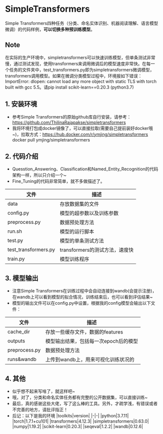 # SimpleTransformers
Simple Transformers四种任务（分类、命名实体识别、机器阅读理解、语言模型微调）的代码样例，**可以切换多种预训练模型**。

## Note
在实际的生产环境中，simpletransformers可以快速训练模型，但单条测试非常慢，通过测试发现，使用transformers来调用微调后的模型速度非常快。在每一个任务的文件夹中，test_transformers.py即为simpletransformers微调模型，transformers调用模型。如果在微调分类模型过程中，环境报如下错误：ImportError: dlopen: cannot load any more object with static TLS with torch built with gcc 5.5。请pip install scikit-learn==0.20.3 (python3.7)

## 1. 安装环境
* 参考Simple Transformers的原始github库自行安装，请参考：<https://github.com/ThilinaRajapakse/simpletransformers>
* 我将环境打包成docker镜像了，可以直接拉取(需要自己提前装好docker哦~)，拉取方式：<https://hub.docker.com/r/ymjing/simpletransformers> docker pull ymjing/simpletransformers

## 2. 代码介绍
* Quesstion_Answering、Classification和Named_Entity_Recognition的代码架构一样，所以只介绍一个~
* Fine_Tuning的代码非常简单，就不多做描述了。

|文件|描述|
|-|-|
|data|存放数据集的文件|
|config.py|模型的超参数以及训练参数|
|preprocess.py|数据预处理方法|
|run.sh|模型的运行脚本|
|test.py|模型的单条测试方法|
|test_transformers.py|transformers的测试方法，速度快|
|train.py|模型训练程序|

## 3. 模型输出
* 注意Simple Transformers在训练过程中会自动连接到wandb(会提示注册)，在wandb上可以看到模型的拟合情况，训练结束后，也可以看到评估结果~
* 模型的输出文件可以在config.py中设置，根据我的config模型会输出以下文件：

|文件|描述|
|-|-|
|cache_dir|存放一些缓存文件，数据的features|
|outputs|模型输出结果，包括每一次epoch后的模型|
|preprocess.py|数据预处理方法|
|runs&wandb|上传到wandb上，用来可视化训练状况的|

## 4. 其他
* 似乎想不起来写啥了，就这样吧~
* 哦，对了，分类和命名实体任务都有完整的公开数据集，可以直接训练~
* 最后，真的感谢这些大佬，写了这么棒的工具。另外，才疏学浅，有错误或者不完善的地方，请批评指正！
* 后记：以下是我的环境
|toolkits|version|
|-|-|
|python|3.7.11|
|torch|1.7.1+cu101|
|transformers|4.12.3|
|simpletransformers|0.63.0|
|numpy|1.19.2|
|scikit-learn|0.20.3|
|seqeval|1.2.2|
|wandb|0.12.6|


